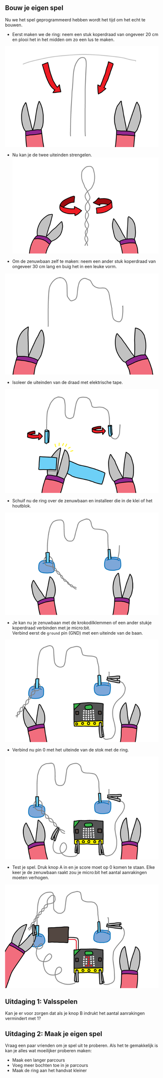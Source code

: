 ## Bouw je eigen spel

Nu we het spel geprogrammeerd hebben wordt het tijd om het echt te bouwen.


+ Eerst maken we de ring: neem een stuk koperdraad van ongeveer 20 cm en plooi het in het midden om zo een lus te maken.

![screenshot](images/frustration-wand-bend.png)

+ Nu kan je de twee uiteinden strengelen.
![screenshot](images/frustration-wand-twist.png)

+ Om de zenuwbaan zelf te maken: neem een ander stuk koperdraad van ongeveer 30 cm lang en buig het in een leuke vorm. 

![screenshot](images/frustration-course-bend.png)

+ Isoleer de uiteinden van de draad met elektrische tape.

![screenshot](images/frustration-course-tape.png)

+ Schuif nu de ring over de zenuwbaan en installeer die in de klei of het houtblok.

![screenshot](images/frustration-course-putty.png)

+ Je kan nu je zenuwbaan met de krokodilklemmen of een ander stukje koperdraad verbinden met je micro:bit.  
Verbind eerst de `ground` pin (GND) met een uiteinde van de baan.

![screenshot](images/frustration-gnd-connect.png)

+ Verbind nu pin 0 met het uiteinde van de stok met de ring. 

![screenshot](images/frustration-pin0-connect.png)

+ Test je spel. Druk knop A in en je score moet op 0 komen te staan. Elke keer je de zenuwbaan raakt zou je micro:bit het aantal aanrakingen moeten verhogen.

![screenshot](images/frustration-final.png)



## Uitdaging 1: Valsspelen
Kan je er voor zorgen dat als je knop B indrukt het aantal aanrakingen vermindert met 1?


## Uitdaging 2: Maak je eigen spel
Vraag een paar vrienden om je spel uit te proberen. Als het te gemakkelijk is kan je alles wat moeilijker proberen maken:

  + Maak een langer parcours
  + Voeg meer bochten toe in je parcours
  + Maak de ring aan het handvat kleiner
